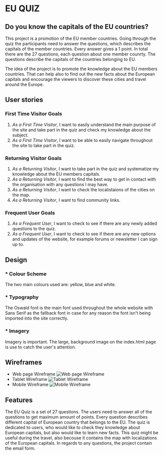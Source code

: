 # EU QUIZ
## Do you know the capitals of the EU countries?

This project is a promotion of the EU member countries. Going through the quiz the participants need to answer the questions, which describes the capitals of the member countries. Every answer gives a 1 point. In total there are the 27 questions, each question about one member counrty. The questions describe the capitals of the countries belonging to EU. 

The idea of the project is to promote the knowledge about the EU members countries. That can help also to find out the new facts about the European capitals and encourage the viewers to discover these cities and travel around the Europe. 

## User stories
### First Time Visitor Goals
1. *As a First Time Visitor*, I want to easily understand the main purpose of the site and take part in the quiz and check my knowledge about the subject. 
2. *As a First Time Visitor*, I want to be able to easily navigate throughout the site to take part in the quiz.
### Returning Visitor Goals
1. *As a Returning Visitor*, I want to take part in the quiz and systematize my knowledge about the EU members capitals. 
2. *As a Returning Visitor*, I want to find the best way to get in contact with the organisation with any questions I may have.
3. *As a Returning Visitor*, I want to check the localistaions of the cities on the map.  
4. *As a Returning Visitor*, I want to find community links.
### Frequent User Goals
1. *As a Frequent User*, I want to check to see if there are any newly added questions to the quiz.
2. *As a Frequent User*, I want to check to see if there are any new options and updates of the website, for example forums or newsletter I can sign up to. 
## Design
### * Colour Scheme
The two main colours used are: yellow, blue and white.
### * Typography
The Oswald font is the main font used throughout the whole website with Sans Serif as the fallback font in case for any reason the font isn't being imported into the site correctly. 
### * Imagery
Imagery is important. The large, background image on the index.html page is use to catch the user's attention. 
## Wireframes
* Web page Wireframe ![Web page Wireframe](/images/wireframes/EUQuiz_WebPage.png)
* Tablet Wireframe ![Tablet Wireframe](/images/wireframes/EUQuiz_Ipad.png)
* Mobile Wireframe ![Mobile Wireframe](/images/wireframes/EUQuiz_Iphone.png)
## Features
The EU Quiz is a set of 27 questions. The users need to answer all of the questions to get maximum amount of points. Every question describes different capital of European country that belongs to the EU. The quiz is dedicated to users, who would like to check they knowledge about European capitals, but also would like to learn new facts. This quiz might be useful during the travel, also becouse it contains the map with localizations of the European capitals. In regards to any questions, the project contain the email form. 



